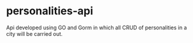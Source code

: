 # personalities-api
Api developed using GO and Gorm in which all CRUD of personalities in a city will be carried out.
